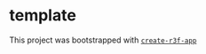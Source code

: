 # template

This project was bootstrapped with [`create-r3f-app`](https://github.com/utsuboco/create-r3f-app)